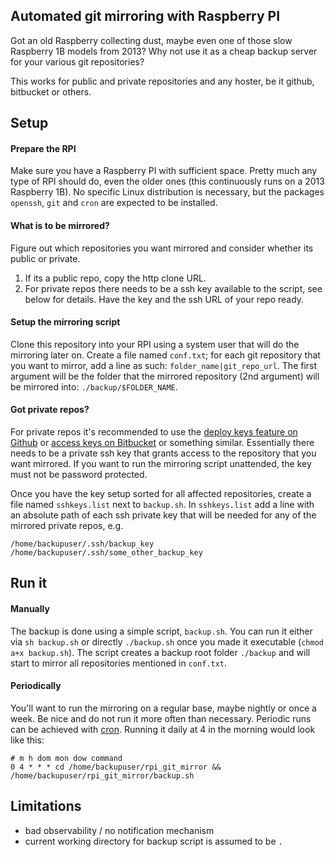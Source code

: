 ## Automated git mirroring with Raspberry PI

Got an old Raspberry collecting dust, maybe even one of those slow Raspberry 1B models from 2013? Why not use it as a 
cheap backup server for your various git repositories?

This works for public and private repositories and any hoster, be it github, bitbucket or others.

## Setup

#### Prepare the RPI
Make sure you have a Raspberry PI with sufficient space. Pretty much any type of RPI should do, even the older ones 
(this continuously runs on a 2013 Raspberry 1B). No specific Linux distribution is necessary, but the packages 
`openssh`, `git` and `cron` are expected to be installed.

#### What is to be mirrored?
Figure out which repositories you want mirrored and consider whether its public or private.
1) If its a public repo, copy the http clone URL.
1) For private repos there needs to be a ssh key available to the script, see below for details. Have the key and 
the ssh URL of your repo ready.

#### Setup the mirroring script
Clone this repository into your RPI using a system user that will do the mirroring later on. Create a file named 
`conf.txt`; for each git repository that you want to mirror, add a line as such: `folder_name|git_repo_url`. The first
argument will be the folder that the mirrored repository (2nd argument) will be mirrored into: `./backup/$FOLDER_NAME`.

#### Got private repos? 
For private repos it's recommended to use the [deploy keys feature on Github](https://developer.github.com/v3/guides/managing-deploy-keys/#deploy-keys)
or [access keys on Bitbucket](https://confluence.atlassian.com/bitbucket/access-keys-294486051.html) or something similar.
Essentially there needs to be a private ssh key that grants access to the repository that you want mirrored. If you
want to run the mirroring script unattended, the key must not be password protected.

Once you have the key setup sorted for all affected repositories, create a file named `sshkeys.list`  next to 
`backup.sh`. In `sshkeys.list` add a line with an absolute path of each ssh private key that will be needed for any of 
the mirrored private repos, e.g. 

```
/home/backupuser/.ssh/backup_key
/home/backupuser/.ssh/some_other_backup_key
```

## Run it

#### Manually
The backup is done using a simple script, `backup.sh`. You can run it either via `sh backup.sh` or directly 
`./backup.sh` once you made it executable (`chmod a+x backup.sh`). The script creates a backup root folder `./backup`
and will start to mirror all repositories mentioned in `conf.txt`.

#### Periodically
You'll want to run the mirroring on a regular base, maybe nightly or once a week. Be nice and do not run it more often
than necessary.
Periodic runs can be achieved with [cron](https://help.ubuntu.com/community/CronHowto). Running it daily at 4 in the
morning would look like this:
```
# m h dom mon dow command
0 4 * * * cd /home/backupuser/rpi_git_mirror && /home/backupuser/rpi_git_mirror/backup.sh
```

## Limitations

* bad observability / no notification mechanism
* current working directory for backup script is assumed to be `.`
